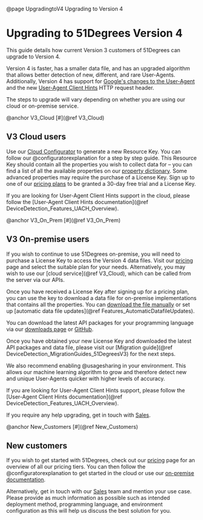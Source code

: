 @page UpgradingtoV4 Upgrading to Version 4

# Upgrading to 51Degrees Version 4

This guide details how current Version 3 customers of 51Degrees can upgrade to Version 4.

Version 4 is faster, has a smaller data file, and has an upgraded algorithm that allows better detection of new, different, and rare User-Agents.
Additionally, Version 4 has support for [Google's changes to the User-Agent](https://learnclienthints.com/) and the new 
[User-Agent Client Hints](https://51degrees.com/blog/updates-to-user-agent-client-hints-version-4-4) HTTP request header.

The steps to upgrade will vary depending on whether you are using our cloud or on-premise service.

@anchor V3_Cloud
[#](@ref V3_Cloud)
## V3 Cloud users

Use our [Cloud Configurator](https://configure.51degrees.com/) to generate a new Resource Key. You can follow our 
@configuratorexplanation for a step by step guide. This Resource Key should contain all the properties you wish to collect data for – 
you can find a list of all the available properties on our [property dictionary](https://51degrees.com/developers/property-dictionary). 
Some advanced properties may require the purchase of a License Key. Sign up to one of our [pricing plans](https://51degrees.com/pricing) 
to be granted a 30-day free trial and a License Key.

If you are looking for User-Agent Client Hints support in the cloud, please follow the [User-Agent Client Hints documentation](@ref DeviceDetection_Features_UACH_Overview).

@anchor V3_On_Prem
[#](@ref V3_On_Prem)
## V3 On-premise users

If you wish to continue to use 51Degrees on-premise, you will need to purchase a License Key to access the Version 4 data files. Visit our [pricing](https://51degrees.com/pricing) page and
select the suitable plan for your needs. Alternatively, you may wish to use our [cloud service](@ref V3_Cloud), which can be called from the server via our APIs.

Once you have received a License Key after signing up for a pricing plan, you can use the key to download a data file for on-premise implementations that contains all the properties. You can 
[download the file manually](https://51degrees.com/developers/downloads) or set up [automatic data file updates](@ref Features_AutomaticDatafileUpdates).

You can download the latest API packages for your programming language via our [downloads page](https://51degrees.com/developers/downloads)
or [GitHub](https://github.com/51Degrees).

Once you have obtained your new License Key and downloaded the latest API packages and data file, please visit our 
[Migration guide](@ref DeviceDetection_MigrationGuides_51DegreesV3) for the next steps.

We also recommend enabling @usagesharing in your environment. This allows our machine learning algorithm to grow and therefore detect new and unique User-Agents quicker with 
higher levels of accuracy.

If you are looking for User-Agent Client Hints support, please follow the [User-Agent Client Hints documentation](@ref DeviceDetection_Features_UACH_Overview).

If you require any help upgrading, get in touch with [Sales](https://51degrees.com/contact-us).

@anchor New_Customers
[#](@ref New_Customers)
## New customers

If you wish to get started with 51Degrees, check out our [pricing](https://51degrees.com/pricing) page for an overview of all our pricing tiers. You can then follow the 
@configuratorexplanation to get started in the cloud or use our [on-premise documentation](https://51degrees.com/documentation/index.html).

Alternatively, get in touch with our [Sales](https://51degrees.com/contact-us) team and mention your use case. Please provide as much information as possible such as 
intended deployment method, programming language, and environment configuration as this will help us discuss the best solution for you.
